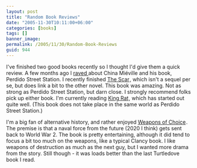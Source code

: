 ```yaml
---
layout: post
title: "Random Book Reviews"
date: "2005-11-30T10:11:00+06:00"
categories: [books]
tags: []
banner_image: 
permalink: /2005/11/30/Random-Book-Reviews
guid: 944
---
```


I've finished two good books recently so I thought I'd give them a quick review. A few months ago I <a href="http://ray.camdenfamily.com/2005/9/13/Book-Review-Perdido-Street-Station-by-China-Mieville">raved </a> about China Mi&eacute;ville and his book, Perdido Street Station. I recently finished <a href="http://www.amazon.com/exec/obidos/redirect?link_code=ur2&tag=raymondcamd06-20&camp=1789&creative=9325&path=http{% raw %}%3A%{% endraw %}2F{% raw %}%2Fwww.amazon.com%{% endraw %}2Fgp{% raw %}%2Fproduct%{% endraw %}2F0345444388{% raw %}%2Fqid%{% endraw %}3D1133363016{% raw %}%2Fsr%{% endraw %}3D8-1{% raw %}%2Fref%{% endraw %}3Dpd_bbs_1{% raw %}%3Fn%{% endraw %}3D507846{% raw %}%2526s%{% endraw %}3Dbooks{% raw %}%2526v%{% endraw %}3Dglance">The Scar</a><img src="http://www.assoc-amazon.com/e/ir?t=raymondcamden-20&amp;l=ur2&amp;o=1" width="1" height="1" border="0" alt="" style="border:none !important; margin:0px !important;" />, which isn't a sequel per se, but does link a bit to the other novel. This book was amazing. Not as strong as Perdido Street Station, but darn close. I strongly recommend folks pick up either book. I'm currently reading <a href="http://www.amazon.com/exec/obidos/redirect?link_code=ur2&tag=raymondcamd06-20&camp=1789&creative=9325&path=http{% raw %}%3A%{% endraw %}2F{% raw %}%2Fwww.amazon.com%{% endraw %}2Fgp{% raw %}%2Fproduct%{% endraw %}2F0312890729{% raw %}%2Fqid%{% endraw %}3D1133363167{% raw %}%2Fsr%{% endraw %}3D8-2{% raw %}%2Fref%{% endraw %}3Dpd_bbs_2{% raw %}%3Fn%{% endraw %}3D507846{% raw %}%2526s%{% endraw %}3Dbooks{% raw %}%2526v%{% endraw %}3Dglance">King Rat</a><img src="http://www.assoc-amazon.com/e/ir?t=raymondcamden-20&amp;l=ur2&amp;o=1" width="1" height="1" border="0" alt="" style="border:none !important; margin:0px !important;" />, which has started out quite well. (This book does not take place in the same world as Perdido Street Station.)

I'm a big fan of alternative history, and rather enjoyed <a href="http://www.amazon.com/exec/obidos/redirect?link_code=ur2&tag=raymondcamd06-20&camp=1789&creative=9325&path=http{% raw %}%3A%{% endraw %}2F{% raw %}%2Fwww.amazon.com%{% endraw %}2Fgp{% raw %}%2Fproduct%{% endraw %}2F0345457129{% raw %}%2Fqid%{% endraw %}3D1133363266{% raw %}%2Fsr%{% endraw %}3D2-2{% raw %}%2Fref%{% endraw %}3Dpd_bbs_b_2_2{% raw %}%3Fs%{% endraw %}3Dbooks{% raw %}%2526v%{% endraw %}3Dglance{% raw %}%2526n%{% endraw %}3D283155">Weapons of Choice</a><img src="http://www.assoc-amazon.com/e/ir?t=raymondcamden-20&amp;l=ur2&amp;o=1" width="1" height="1" border="0" alt="" style="border:none !important; margin:0px !important;" />. The premise is that a naval force from the future (2020 I think) gets sent back to World War 2. The book is pretty entertaining, although it did tend to focus a bit too much on the weapons, like a typical Clancy book. I like weapons of destruction as much as the next guy, but I wanted more drama from the story. Still though - it was loads better than the last Turtledove book I read.